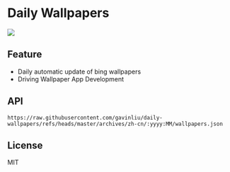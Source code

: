 # Daily Wallpapers
  
![](https://www.bing.com/th?id=OHR.PortoSunset_ZH-CN2388246668_UHD.jpg)

## Feature

- Daily automatic update of bing wallpapers
- Driving Wallpaper App Development

## API

```
https://raw.githubusercontent.com/gavinliu/daily-wallpapers/refs/heads/master/archives/zh-cn/:yyyy:MM/wallpapers.json
```

## License

MIT
  